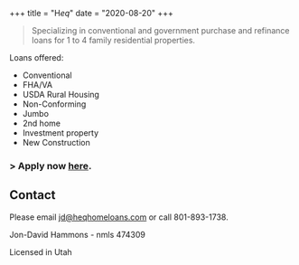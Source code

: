 +++
title = "H*eq*"
date = "2020-08-20"
+++

> Specializing in conventional and government purchase and refinance loans for 1 to 4 family residential properties. 

Loans offered:

* Conventional
* FHA/VA
* USDA Rural Housing
* Non-Conforming
* Jumbo
* 2nd home
* Investment property
* New Construction

### > Apply now [here](https://www.blink.mortgage/app/signup/p/Heqhomeloans/JDHammons).

## Contact

Please email jd@heqhomeloans.com or call 801-893-1738.

Jon-David Hammons - nmls 474309

Licensed in Utah